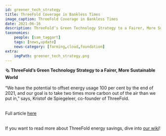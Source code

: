 ```yaml
---
id: greener_tech_strategy
title: ThreeFold Coverage in Bankless Times
image_caption: ThreeFold Coverage in Bankless Times
date: 2021-06-16
description: ThreeFold’s Green Technology Strategy to a Fairer, More Sustainable World - via Bankless Times
taxonomies:
    people: [sam_taggart]
    tags: [news,update]
    news-category: [farming,cloud,foundation]
extra:
    imgPath: greener_tech_strategy.png
---
```


🗞 **ThreeFold’s Green Technology Strategy to a Fairer, More Sustainable World**
<br/>
<br/>
“We have the potential to offset energy usage 100 per cent by the end of 2021, and our goal is to take two times more carbon out of the air than we put in,” says, Kristof de Spiegeleer, co-founder of ThreeFold.
<br/>
<br/>

Full article [here](https://www.banklesstimes.com/2021/06/14/threefolds-green-technology-strategy-to-a-fairer-more-sustainable-world/)
<br/>
<br/>

If you want to read more about ThreeFold energy savings, dive into [our wiki](https://library.threefold.me/info/tfgrid/#/threefold__energy_savings)!
